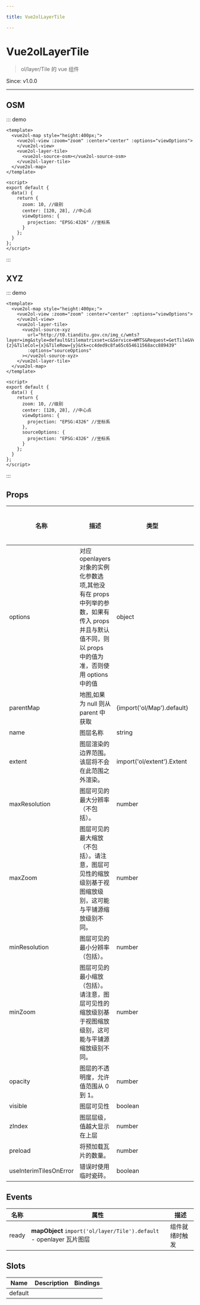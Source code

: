 ```yaml
---

title: Vue2olLayerTile

---
```


# Vue2olLayerTile

> ol/layer/Tile 的 vue 组件

Since: v1.0.0

---

## OSM

::: demo

```vue
<template>
  <vue2ol-map style="height:400px;">
    <vue2ol-view :zoom="zoom" :center="center" :options="viewOptions">
    </vue2ol-view>
    <vue2ol-layer-tile>
      <vue2ol-source-osm></vue2ol-source-osm>
    </vue2ol-layer-tile>
  </vue2ol-map>
</template>

<script>
export default {
  data() {
    return {
      zoom: 10, //级别
      center: [120, 28], //中心点
      viewOptions: {
        projection: "EPSG:4326" //坐标系
      }
    };
  }
};
</script>
```

:::

## XYZ

::: demo

```vue
<template>
  <vue2ol-map style="height:400px;">
    <vue2ol-view :zoom="zoom" :center="center" :options="viewOptions">
    </vue2ol-view>
    <vue2ol-layer-tile>
      <vue2ol-source-xyz
        url="http://t0.tianditu.gov.cn/img_c/wmts?layer=img&style=default&tilematrixset=c&Service=WMTS&Request=GetTile&Version=1.0.0&Format=tiles&TileMatrix={z}&TileCol={x}&TileRow={y}&tk=cc4ded9c8fa65c654611568acc889439"
        :options="sourceOptions"
      ></vue2ol-source-xyz>
    </vue2ol-layer-tile>
  </vue2ol-map>
</template>

<script>
export default {
  data() {
    return {
      zoom: 10, //级别
      center: [120, 28], //中心点
      viewOptions: {
        projection: "EPSG:4326" //坐标系
      },
      sourceOptions: {
        projection: "EPSG:4326" //坐标系
      }
    };
  }
};
</script>
```

:::

## Props

| 名称                   | 描述                                                                                                                                                  | 类型                       | 取值范围 | 默认值 |
| ---------------------- | ----------------------------------------------------------------------------------------------------------------------------------------------------- | -------------------------- | -------- | ------ |
| options                | 对应 openlayers 对象的实例化参数选项,其他没有在 props 中列举的参数，如果有传入 props 并且与默认值不同，则以 props 中的值为准，否则使用 options 中的值 | object                     | -        |        |
| parentMap              | 地图,如果为 null 则从 parent 中获取                                                                                                                   | {import('ol/Map').default} | -        |        |
| name                   | 图层名称                                                                                                                                              | string                     | -        |        |
| extent                 | 图层渲染的边界范围。该层将不会在此范围之外渲染。                                                                                                      | import('ol/extent').Extent | -        |        |
| maxResolution          | 图层可见的最大分辨率（不包括）。                                                                                                                      | number                     | -        |        |
| maxZoom                | 图层可见的最大缩放（不包括）。请注意，图层可见性的缩放级别基于视图缩放级别，这可能与平铺源缩放级别不同。                                              | number                     | -        |        |
| minResolution          | 图层可见的最小分辨率（包括）。                                                                                                                        | number                     | -        |        |
| minZoom                | 图层可见的最小缩放（包括）。请注意，图层可见性的缩放级别基于视图缩放级别，这可能与平铺源缩放级别不同。                                                | number                     | -        |        |
| opacity                | 图层的不透明度，允许值范围从 0 到 1。                                                                                                                 | number                     | -        |        |
| visible                | 图层可见性                                                                                                                                            | boolean                    | -        | true   |
| zIndex                 | 图层层级，值越大显示在上层                                                                                                                            | number                     | -        |        |
| preload                | 将预加载瓦片的数量。                                                                                                                                  | number                     | -        |        |
| useInterimTilesOnError | 错误时使用临时瓷砖。                                                                                                                                  | boolean                    | -        |        |

## Events

| 名称  | 属性                                                                 | 描述           |
| ----- | -------------------------------------------------------------------- | -------------- |
| ready | **mapObject** `import('ol/layer/Tile').default` - openlayer 瓦片图层 | 组件就绪时触发 |

## Slots

| Name    | Description | Bindings |
| ------- | ----------- | -------- |
| default |             |          |
